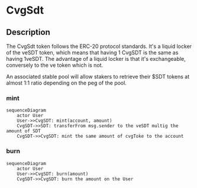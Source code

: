 # CvgSdt

## Description

The CvgSdt token follows the ERC-20 protocol standards.
It's a liquid locker of the veSDT token, which means that having 1 CvgSDT is the same as having 1veSDT. The advantage of a liquid locker is that it's exchangeable, conversely to the ve token which is not.

An associated stable pool will allow stakers to retrieve their $SDT tokens at almost 1:1 ratio depending on the peg of the pool.

### mint

```mermaid
sequenceDiagram
    actor User
    User->>CvgSDT: mint(account, amount)
    CvgSDT->>SDT: transferFrom msg.sender to the veSDT multig the amount of SDT
    CvgSDT->>CvgSDT: mint the same amount of cvgToke to the account
```

### burn

```mermaid
sequenceDiagram
    actor User
    User->>CvgSDT: burn(amount)
    CvgSDT->>CvgSDT: burn the amount on the User
```
